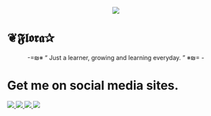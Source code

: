 <p align="center">
<img src= "https://telegra.ph/file/14e4624f81209a506a97b.jpg"
</p>
 
 # ❦𝕱𝖑𝖔𝖗𝖆✰
  
 <p align="center">
-=₪※ “	Just a learner, growing and learning everyday. ”  ※₪= -
</p>

<p align= "center">
 
 # Get me on social media sites.
 <a href="https://t.me/Floral_crown" alt="Telegram!"> <img src="https://aleen42.github.io/badges/src/telegram.svg" /> </a>
<a href="https://t.me/Floral_queen" alt="Telegram!"> <img src="https://aleen42.github.io/badges/src/telegram.svg" /> </a>
<a href="https://t.me/Flora_Eden" alt="Telegram!"> <img src="https://aleen42.github.io/badges/src/telegram.svg" /> </a>
<a href="http://hits.dwyl.com/animekaizoku/saitamarobot" alt="HitCount"> <img src="http://hits.dwyl.com/animekaizoku/saitamarobot.svg" /> </a>
<a href="https://img.shields.io/badge/Instagram-florals_crownE4405F?style=for-the-badge&logo=instagram&logoColor=white
"></a>


</p>


